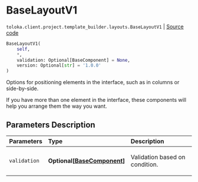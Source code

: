 # BaseLayoutV1
`toloka.client.project.template_builder.layouts.BaseLayoutV1` | [Source code](https://github.com/Toloka/toloka-kit/blob/v1.1.4/src/client/project/template_builder/layouts.py#L27)

```python
BaseLayoutV1(
    self,
    *,
    validation: Optional[BaseComponent] = None,
    version: Optional[str] = '1.0.0'
)
```

Options for positioning elements in the interface, such as in columns or side-by-side.


If you have more than one element in the interface, these components will help you arrange them the way you want.

## Parameters Description

| Parameters | Type | Description |
| :----------| :----| :-----------|
`validation`|**Optional\[[BaseComponent](toloka.client.project.template_builder.base.BaseComponent.md)\]**|<p>Validation based on condition.</p>
